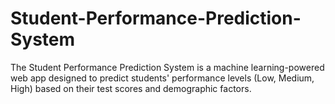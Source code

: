 # Student-Performance-Prediction-System
The Student Performance Prediction System is a machine learning-powered web app designed to predict students' performance levels (Low, Medium, High) based on their test scores and demographic factors.
